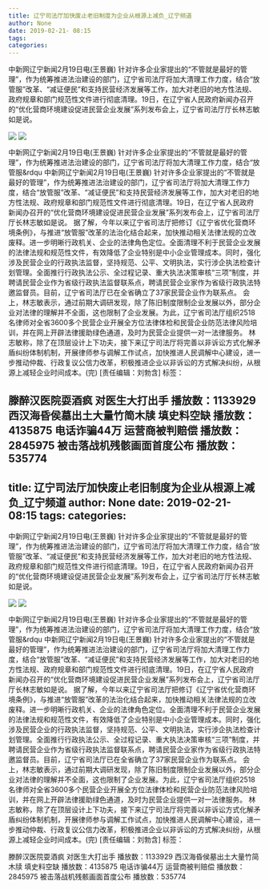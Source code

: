```yaml
---
title: 辽宁司法厅加快废止老旧制度为企业从根源上减负_辽宁频道
author: None
date: 2019-02-21- 08:15
tags: 
categories: 
---
```

中新网辽宁新闻2月19日电(王景巍) 针对许多企业家提出的“不管就是最好的管理”，作为统筹推进法治建设的部门，辽宁省司法厅将加大清理工作力度，结合“放管服”改革、“减证便民”和支持民营经济发展等工作，加大对老旧的地方性法规、政府规章和部门规范性文件进行彻底清理。19日，在辽宁省人民政府新闻办召开的“优化营商环境建设促进民营企业发展”系列发布会上，辽宁省司法厅厅长林志敏如是说。
<!-- more -->
                
<img align="center" border="0" src="http://p3.ifengimg.com/fck/2019_08/863f1457a107e9a_w550_h303.jpg" />
                
<img align="center" border="0" src="http://p2.ifengimg.com/a/2016/0810/204c433878d5cf9size1_w16_h16.png" />
            
中新网辽宁新闻2月19日电(王景巍) 针对许多企业家提出的“不管就是最好的管理”，作为统筹推进法治建设的部门，辽宁省司法厅将加大清理工作力度，结合“放管服&rdqu
中新网辽宁新闻2月19日电(王景巍) 针对许多企业家提出的“不管就是最好的管理”，作为统筹推进法治建设的部门，辽宁省司法厅将加大清理工作力度，结合“放管服”改革、“减证便民”和支持民营经济发展等工作，加大对老旧的地方性法规、政府规章和部门规范性文件进行彻底清理。19日，在辽宁省人民政府新闻办召开的“优化营商环境建设促进民营企业发展”系列发布会上，辽宁省司法厅厅长林志敏如是说。
据了解，今年以来辽宁省司法厅把修订《辽宁省优化营商环境条例》，与推进“放管服”改革的法治化结合起来，加快推动相关法律法规的立改废释。进一步明晰行政机关、企业的法律角色定位。全面清理不利于民营企业发展的法律法规和规范性文件，有效降低了企业特别是中小企业管理成本。同时，强化涉及民营企业的行政执法监督，坚持规范、公平、文明执法，实行涉企执法检查计划管理。全面推行行政执法公示、全过程记录、重大执法决策审核“三项”制度，并聘请民营企业作为省级行政执法监督联系点，聘请民营企业家作为省级行政执法特邀监督员。目前，辽宁省司法厅已在全省确立了37家民营企业作为联系点。
会上，林志敏表示，通过前期大调研发现，除了陈旧制度限制企业发展以外，部分企业对法律的理解并不全面，这也限制了企业发展。为此，辽宁省司法厅组织2518名律师对全省3600多个民营企业开展全方位法律体检和民营企业防范法律风险培训，并在网上开辟法律援助绿色通道，及时为民营企业提供一对一法律服务。
林志敏称，除了在顶层设计上下功夫，接下来辽宁司法厅将完善以非诉讼方式化解矛盾纠纷体制机制，开展律师参与调解工作试点，加快推进人民调解中心建设，进一步推动仲裁、行政复议公信力改革，积极推进企业以非诉讼的方式解决纠纷，从根源上减轻企业时间成本。(完)
[责任编辑：刘勃含]
标签：
 
             
滕醉汉医院耍酒疯 对医生大打出手
播放数：1133929
西汉海昏侯墓出土大量竹简木牍 填史料空缺
播放数：4135875
电话诈骗44万 运营商被判赔偿
播放数：2845975
被击落战机残骸画面首度公布
播放数：535774
---
title: 辽宁司法厅加快废止老旧制度为企业从根源上减负_辽宁频道
author: None
date: 2019-02-21- 08:15
tags: 
categories: 
---
中新网辽宁新闻2月19日电(王景巍) 针对许多企业家提出的“不管就是最好的管理”，作为统筹推进法治建设的部门，辽宁省司法厅将加大清理工作力度，结合“放管服”改革、“减证便民”和支持民营经济发展等工作，加大对老旧的地方性法规、政府规章和部门规范性文件进行彻底清理。19日，在辽宁省人民政府新闻办召开的“优化营商环境建设促进民营企业发展”系列发布会上，辽宁省司法厅厅长林志敏如是说。
<!-- more -->
                
<img align="center" border="0" src="http://p3.ifengimg.com/fck/2019_08/863f1457a107e9a_w550_h303.jpg" />
                
<img align="center" border="0" src="http://p2.ifengimg.com/a/2016/0810/204c433878d5cf9size1_w16_h16.png" />
            
中新网辽宁新闻2月19日电(王景巍) 针对许多企业家提出的“不管就是最好的管理”，作为统筹推进法治建设的部门，辽宁省司法厅将加大清理工作力度，结合“放管服&rdqu
中新网辽宁新闻2月19日电(王景巍) 针对许多企业家提出的“不管就是最好的管理”，作为统筹推进法治建设的部门，辽宁省司法厅将加大清理工作力度，结合“放管服”改革、“减证便民”和支持民营经济发展等工作，加大对老旧的地方性法规、政府规章和部门规范性文件进行彻底清理。19日，在辽宁省人民政府新闻办召开的“优化营商环境建设促进民营企业发展”系列发布会上，辽宁省司法厅厅长林志敏如是说。
据了解，今年以来辽宁省司法厅把修订《辽宁省优化营商环境条例》，与推进“放管服”改革的法治化结合起来，加快推动相关法律法规的立改废释。进一步明晰行政机关、企业的法律角色定位。全面清理不利于民营企业发展的法律法规和规范性文件，有效降低了企业特别是中小企业管理成本。同时，强化涉及民营企业的行政执法监督，坚持规范、公平、文明执法，实行涉企执法检查计划管理。全面推行行政执法公示、全过程记录、重大执法决策审核“三项”制度，并聘请民营企业作为省级行政执法监督联系点，聘请民营企业家作为省级行政执法特邀监督员。目前，辽宁省司法厅已在全省确立了37家民营企业作为联系点。
会上，林志敏表示，通过前期大调研发现，除了陈旧制度限制企业发展以外，部分企业对法律的理解并不全面，这也限制了企业发展。为此，辽宁省司法厅组织2518名律师对全省3600多个民营企业开展全方位法律体检和民营企业防范法律风险培训，并在网上开辟法律援助绿色通道，及时为民营企业提供一对一法律服务。
林志敏称，除了在顶层设计上下功夫，接下来辽宁司法厅将完善以非诉讼方式化解矛盾纠纷体制机制，开展律师参与调解工作试点，加快推进人民调解中心建设，进一步推动仲裁、行政复议公信力改革，积极推进企业以非诉讼的方式解决纠纷，从根源上减轻企业时间成本。(完)
[责任编辑：刘勃含]
标签：
 
             
滕醉汉医院耍酒疯 对医生大打出手
播放数：1133929
西汉海昏侯墓出土大量竹简木牍 填史料空缺
播放数：4135875
电话诈骗44万 运营商被判赔偿
播放数：2845975
被击落战机残骸画面首度公布
播放数：535774
